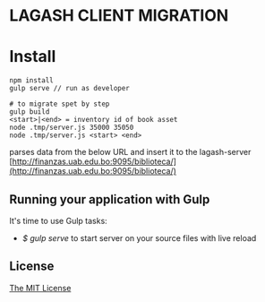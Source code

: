 # LAGASH CLIENT MIGRATION

# Install

```
npm install
gulp serve // run as developer

# to migrate spet by step
gulp build
<start>|<end> = inventory id of book asset
node .tmp/server.js 35000 35050
node .tmp/server.js <start> <end>
```

parses data from the below URL and insert it to the lagash-server
[http://finanzas.uab.edu.bo:9095/biblioteca/](http://finanzas.uab.edu.bo:9095/biblioteca/)


## Running your application with Gulp

It's time to use Gulp tasks:
- *$ gulp serve* to start server on your source files with live reload

## License
[The MIT License](LICENSE.md)
